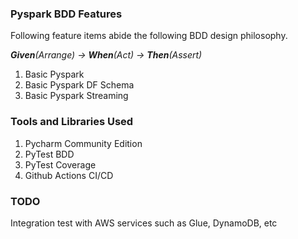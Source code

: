 ### Pyspark BDD Features 

Following feature items abide the following BDD design philosophy.

_**Given**(Arrange) -> **When**(Act) -> **Then**(Assert)_

1. Basic Pyspark
2. Basic Pyspark DF Schema 
3. Basic Pyspark Streaming

### Tools and Libraries Used
1. Pycharm Community Edition
2. PyTest BDD
3. PyTest Coverage
4. Github Actions CI/CD

### TODO
Integration test with AWS services such as Glue, DynamoDB, etc
